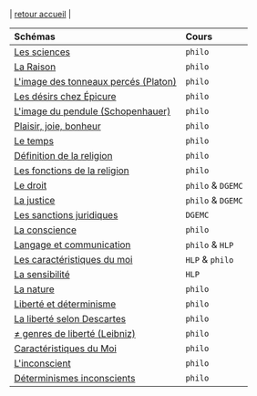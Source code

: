 | [retour accueil](https://profauda.fr) |



| Schémas   | Cours   |  
|:-------------- |:--------------  
| [Les sciences](https://rollauda.github.io/schemas/cartes/sciences.html) | `philo`  |
| [La Raison](https://rollauda.github.io/schemas/cartes/raison.html) | `philo`  |
| [L'image des tonneaux percés (Platon)](https://rollauda.github.io/schemas/cartes/schema-tonneaux.png) | `philo`  |
| [Les désirs chez Épicure](https://rollauda.github.io/schemas/cartes/desirs-epicure.html) | `philo`  |
| [L'image du pendule (Schopenhauer)](https://rollauda.github.io/schemas/cartes/pendule.png) | `philo`  |
| [Plaisir, joie, bonheur](https://rollauda.github.io/schemas/cartes/plaisir-joie-bonheur.html) | `philo`  |
| [Le temps](https://rollauda.github.io/schemas/cartes/temps.html) | `philo`  |
| [Définition de la religion](https://rollauda.github.io/schemas/cartes/religion-definition.html)  |  `philo`  |
| [Les fonctions de la religion](https://rollauda.github.io/schemas/cartes/religion-fonctions.html)  |  `philo`  |
| [Le droit](https://rollauda.github.io/schemas/cartes/droit.html) | `philo` & `DGEMC` |
| [La justice](https://rollauda.github.io/schemas/cartes/justice.html)  | `philo` & `DGEMC` | 
| [Les sanctions juridiques](https://rollauda.github.io/schemas/cartes/sanctions-juridiques.html)  | `DGEMC` | 
| [La conscience](https://rollauda.github.io/schemas/cartes/conscience.html)  |  `philo`  |
| [Langage et communication](https://rollauda.github.io/schemas/cartes/langage.html) | `philo` & `HLP` | 
| [Les caractéristiques du moi](https://rollauda.github.io/schemas/cartes/moi.html) | `HLP` & `philo` | 
| [La sensibilité](https://rollauda.github.io/schemas/cartes/sensibilite.html) | `HLP` | 
| [La nature](https://rollauda.github.io/schemas/cartes/nature.html)  |  `philo`  |
| [Liberté et déterminisme](https://rollauda.github.io/schemas/cartes/liberte-determinisme.html)  |  `philo`  |
| [La liberté selon Descartes](https://rollauda.github.io/schemas/cartes/liberte-indifference.html)  |  `philo`  |
| [≠ genres de liberté (Leibniz)](https://rollauda.github.io/schemas/cartes/liberte-leibniz.html)  |  `philo`  |
| [Caractéristiques du Moi](https://rollauda.github.io/schemas/cartes/moi.html)  |  `philo`  |
| [L'inconscient](https://rollauda.github.io/schemas/cartes/inconscient.html)  |  `philo`  |
| [Déterminismes inconscients](https://rollauda.github.io/schemas/cartes/determinisme-ics.html)  |  `philo`  |